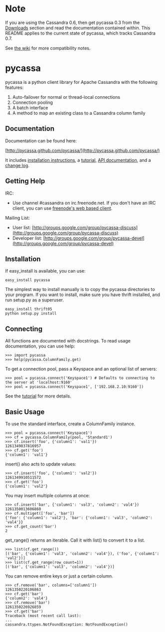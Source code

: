 Note
====

If you are using the Cassandra 0.6, then get pycassa 0.3 from the
[Downloads](https://github.com/pycassa/pycassa/downloads) section and read the
documentation contained within.  This README applies to the current state of
pycassa, which tracks Cassandra 0.7.

See [the wiki](https://github.com/pycassa/pycassa/wiki/Pycassa-%2B-Cassandra-Compatibility)
for more compatibility notes.

pycassa
=======

pycassa is a python client library for Apache Cassandra with the following features:

1. Auto-failover for normal or thread-local connections
2. Connection pooling
3. A batch interface
4. A method to map an existing class to a Cassandra column family

Documentation
-------------

Documentation can be found here:

[http://pycassa.github.com/pycassa/](http://pycassa.github.com/pycassa/)

It includes [installation instructions](http://pycassa.github.com/pycassa/installation.html),
a [tutorial](http://pycassa.github.com/pycassa/tutorial.html),
[API documentation](http://pycassa.github.com/pycassa/api/index.html),
and a [change log](http://pycassa.github.com/pycassa/changelog.html).

Getting Help
------------

IRC:

* Use channel #cassandra on irc.freenode.net. If you don't have an IRC client,
  you can use [freenode's web based client](http://webchat.freenode.net/?channels=#cassandra).

Mailing List:

* User list: [http://groups.google.com/group/pycassa-discuss](http://groups.google.com/group/pycassa-discuss)
* Developer list: [http://groups.google.com/group/pycassa-devel](http://groups.google.com/group/pycassa-devel)

Installation
------------

If easy_install is available, you can use:

    easy_install pycassa

The simplest way to install manually is to copy the pycassa directories to
your program.  If you want to install, make sure you have thrift installed,
and run setup.py as a superuser.

    easy_install thrift05
    python setup.py install

Connecting
----------

All functions are documented with docstrings.  To read usage documentation,
you can use help:

    >>> import pycassa
    >>> help(pycassa.ColumnFamily.get)

To get a connection pool, pass a Keyspace and an optional list of servers:

    >>> pool = pycassa.connect('Keyspace1') # Defaults to connecting to the server at 'localhost:9160'
    >>> pool = pycassa.connect('Keyspace1', ['192.168.2.10:9160'])

See the [tutorial](http://pycassa.github.com/pycassa/tutorial.html#connecting-to-cassandra) for more details.

Basic Usage
-----------

To use the standard interface, create a ColumnFamily instance.

    >>> pool = pycassa.connect('Keyspace1')
    >>> cf = pycassa.ColumnFamily(pool, 'Standard1')
    >>> cf.insert('foo', {'column1': 'val1'})
    1261349837816957
    >>> cf.get('foo')
    {'column1': 'val1'}

insert() also acts to update values:

    >>> cf.insert('foo', {'column1': 'val2'})
    1261349910511572
    >>> cf.get('foo')
    {'column1': 'val2'}

You may insert multiple columns at once:

    >>> cf.insert('bar', {'column1': 'val3', 'column2': 'val4'})
    1261350013606860
    >>> cf.multiget(['foo', 'bar'])
    {'foo': {'column1': 'val2'}, 'bar': {'column1': 'val3', 'column2': 'val4'}}
    >>> cf.get_count('bar')
    2

get_range() returns an iterable. Call it with list() to convert it to a list.

    >>> list(cf.get_range())
    [('bar', {'column1': 'val3', 'column2': 'val4'}), ('foo', {'column1': 'val2'})]
    >>> list(cf.get_range(row_count=1))
    [('bar', {'column1': 'val3', 'column2': 'val4'})]

You can remove entire keys or just a certain column.

    >>> cf.remove('bar', columns=['column1'])
    1261350220106863
    >>> cf.get('bar')
    {'column2': 'val4'}
    >>> cf.remove('bar')
    1261350226926859
    >>> cf.get('bar')
    Traceback (most recent call last):
    ...
    cassandra.ttypes.NotFoundException: NotFoundException()
